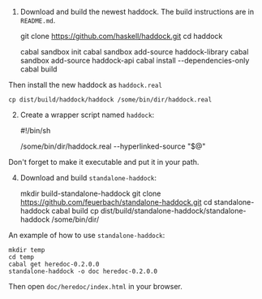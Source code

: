 1. Download and build the newest haddock. The build instructions are
in `README.md`. 

    git clone https://github.com/haskell/haddock.git
    cd haddock

    cabal sandbox init
    cabal sandbox add-source haddock-library
    cabal sandbox add-source haddock-api
    cabal install --dependencies-only
    cabal build

Then install the new haddock as `haddock.real`

    cp dist/build/haddock/haddock /some/bin/dir/haddock.real

2. Create a wrapper script named `haddock`:

    #!/bin/sh

    /some/bin/dir/haddock.real --hyperlinked-source "$@"

Don't forget to make it executable and put it in your path.

4. Download and build `standalone-haddock`:

    mkdir build-standalone-haddock
    git clone https://github.com/feuerbach/standalone-haddock.git
    cd standalone-haddock
    cabal build
    cp dist/build/standalone-haddock/standalone-haddock /some/bin/dir/

An example of how to use `standalone-haddock`:

    mkdir temp
    cd temp
    cabal get heredoc-0.2.0.0
    standalone-haddock -o doc heredoc-0.2.0.0

Then open `doc/heredoc/index.html` in your browser.
